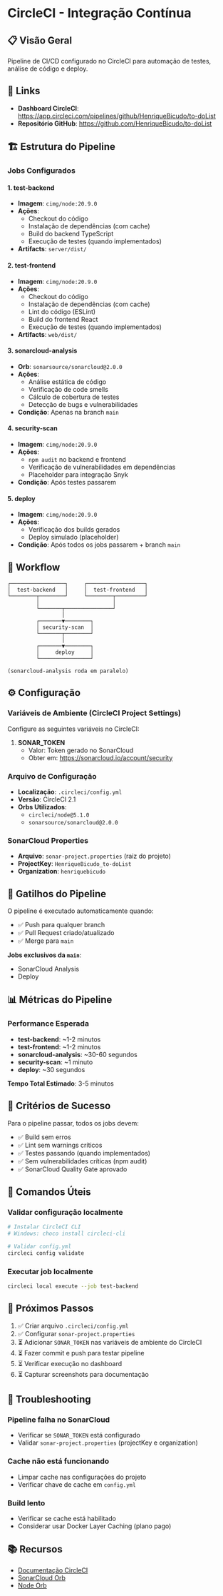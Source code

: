 # CircleCI - Integração Contínua

## 📋 Visão Geral
Pipeline de CI/CD configurado no CircleCI para automação de testes, análise de código e deploy.

## 🔗 Links
- **Dashboard CircleCI**: https://app.circleci.com/pipelines/github/HenriqueBicudo/to-doList
- **Repositório GitHub**: https://github.com/HenriqueBicudo/to-doList

## 🏗️ Estrutura do Pipeline

### Jobs Configurados

#### 1. **test-backend**
- **Imagem**: `cimg/node:20.9.0`
- **Ações**:
  - Checkout do código
  - Instalação de dependências (com cache)
  - Build do backend TypeScript
  - Execução de testes (quando implementados)
- **Artifacts**: `server/dist/`

#### 2. **test-frontend**
- **Imagem**: `cimg/node:20.9.0`
- **Ações**:
  - Checkout do código
  - Instalação de dependências (com cache)
  - Lint do código (ESLint)
  - Build do frontend React
  - Execução de testes (quando implementados)
- **Artifacts**: `web/dist/`

#### 3. **sonarcloud-analysis**
- **Orb**: `sonarsource/sonarcloud@2.0.0`
- **Ações**:
  - Análise estática de código
  - Verificação de code smells
  - Cálculo de cobertura de testes
  - Detecção de bugs e vulnerabilidades
- **Condição**: Apenas na branch `main`

#### 4. **security-scan**
- **Imagem**: `cimg/node:20.9.0`
- **Ações**:
  - `npm audit` no backend e frontend
  - Verificação de vulnerabilidades em dependências
  - Placeholder para integração Snyk
- **Condição**: Após testes passarem

#### 5. **deploy**
- **Imagem**: `cimg/node:20.9.0`
- **Ações**:
  - Verificação dos builds gerados
  - Deploy simulado (placeholder)
- **Condição**: Após todos os jobs passarem + branch `main`

## 🔄 Workflow

```
┌─────────────────┐     ┌──────────────────┐
│  test-backend   │     │  test-frontend   │
└────────┬────────┘     └────────┬─────────┘
         │                       │
         └───────┬───────────────┘
                 │
         ┌───────▼────────┐
         │ security-scan  │
         └───────┬────────┘
                 │
         ┌───────▼────────┐
         │     deploy     │
         └────────────────┘

(sonarcloud-analysis roda em paralelo)
```

## ⚙️ Configuração

### Variáveis de Ambiente (CircleCI Project Settings)

Configure as seguintes variáveis no CircleCI:

1. **SONAR_TOKEN**
   - Valor: Token gerado no SonarCloud
   - Obter em: https://sonarcloud.io/account/security

### Arquivo de Configuração

- **Localização**: `.circleci/config.yml`
- **Versão**: CircleCI 2.1
- **Orbs Utilizados**:
  - `circleci/node@5.1.0`
  - `sonarsource/sonarcloud@2.0.0`

### SonarCloud Properties

- **Arquivo**: `sonar-project.properties` (raiz do projeto)
- **ProjectKey**: `HenriqueBicudo_to-doList`
- **Organization**: `henriquebicudo`

## 🚀 Gatilhos do Pipeline

O pipeline é executado automaticamente quando:
- ✅ Push para qualquer branch
- ✅ Pull Request criado/atualizado
- ✅ Merge para `main`

**Jobs exclusivos da `main`**:
- SonarCloud Analysis
- Deploy

## 📊 Métricas do Pipeline

### Performance Esperada
- **test-backend**: ~1-2 minutos
- **test-frontend**: ~1-2 minutos
- **sonarcloud-analysis**: ~30-60 segundos
- **security-scan**: ~1 minuto
- **deploy**: ~30 segundos

**Tempo Total Estimado**: 3-5 minutos

## 🎯 Critérios de Sucesso

Para o pipeline passar, todos os jobs devem:
- ✅ Build sem erros
- ✅ Lint sem warnings críticos
- ✅ Testes passando (quando implementados)
- ✅ Sem vulnerabilidades críticas (npm audit)
- ✅ SonarCloud Quality Gate aprovado

## 🔧 Comandos Úteis

### Validar configuração localmente
```bash
# Instalar CircleCI CLI
# Windows: choco install circleci-cli

# Validar config.yml
circleci config validate
```

### Executar job localmente
```bash
circleci local execute --job test-backend
```

## 📝 Próximos Passos

1. ✅ Criar arquivo `.circleci/config.yml`
2. ✅ Configurar `sonar-project.properties`
3. ⏳ Adicionar `SONAR_TOKEN` nas variáveis de ambiente do CircleCI
4. ⏳ Fazer commit e push para testar pipeline
5. ⏳ Verificar execução no dashboard
6. ⏳ Capturar screenshots para documentação

## 🐛 Troubleshooting

### Pipeline falha no SonarCloud
- Verificar se `SONAR_TOKEN` está configurado
- Validar `sonar-project.properties` (projectKey e organization)

### Cache não está funcionando
- Limpar cache nas configurações do projeto
- Verificar chave de cache em `config.yml`

### Build lento
- Verificar se cache está habilitado
- Considerar usar Docker Layer Caching (plano pago)

## 📚 Recursos

- [Documentação CircleCI](https://circleci.com/docs/)
- [SonarCloud Orb](https://circleci.com/developer/orbs/orb/sonarsource/sonarcloud)
- [Node Orb](https://circleci.com/developer/orbs/orb/circleci/node)
